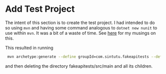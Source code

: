 # Add Test Project

The intent of this section is to create the test project. I had intended to do so using `mvn` and having some command analogous to `dotnet new nunit` to use within `mvn`. It was a bit of a waste of time. See [here](add-test-project-with-maven.md) for my musings on this.

This resulted in running 

```bash
 mvn archetype:generate --define groupId=com.sintutu.fakeapitests --define artifactId=fakeapitests --define archetypeVersion=1.5 --define interactiveMode=false
 ```

 and then deleting the directory fakeapitests/src/main and all its children.

 


